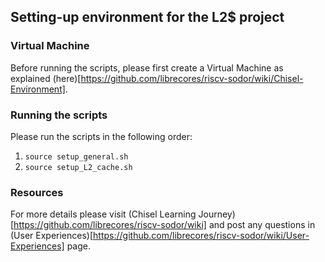 ## Setting-up environment for the L2$ project

### Virtual Machine

Before running the scripts, please first create a Virtual Machine as explained (here)[https://github.com/librecores/riscv-sodor/wiki/Chisel-Environment].

### Running the scripts

Please run the scripts in the following order:

1. `source setup_general.sh`
1. `source setup_L2_cache.sh`

### Resources

For more details please visit (Chisel Learning Journey)[https://github.com/librecores/riscv-sodor/wiki] and post any questions in (User Experiences)[https://github.com/librecores/riscv-sodor/wiki/User-Experiences] page.

